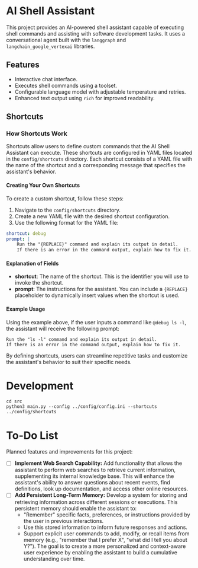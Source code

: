 # AI Shell Assistant

This project provides an AI-powered shell assistant capable of executing shell commands and assisting with software development tasks. It uses a conversational agent built with the `langgraph` and `langchain_google_vertexai` libraries.

## Features

- Interactive chat interface.
- Executes shell commands using a toolset.
- Configurable language model with adjustable temperature and retries.
- Enhanced text output using `rich` for improved readability.

## Shortcuts

### How Shortcuts Work

Shortcuts allow users to define custom commands that the AI Shell Assistant can execute. These shortcuts are configured in YAML files located in the `config/shortcuts` directory. Each shortcut consists of a YAML file with the name of the shortcut and a corresponding message that specifies the assistant's behavior.

#### Creating Your Own Shortcuts

To create a custom shortcut, follow these steps:

1. Navigate to the `config/shortcuts` directory.
2. Create a new YAML file with the desired shortcut configuration.
3. Use the following format for the YAML file:

```yaml
shortcut: debug
prompt: |
    Run the "{REPLACE}" command and explain its output in detail.
    If there is an error in the command output, explain how to fix it.
```

#### Explanation of Fields

- **shortcut**: The name of the shortcut. This is the identifier you will use to invoke the shortcut.
- **prompt**: The instructions for the assistant. You can include a `{REPLACE}` placeholder to dynamically insert values when the shortcut is used.

#### Example Usage

Using the example above, if the user inputs a command like `@debug ls -l`, the assistant will receive the following prompt:

```
Run the "ls -l" command and explain its output in detail.
If there is an error in the command output, explain how to fix it.
```

By defining shortcuts, users can streamline repetitive tasks and customize the assistant's behavior to suit their specific needs.

# Development

```
cd src
python3 main.py --config ../config/config.ini --shortcuts ../config/shortcuts
```

# To-Do List

Planned features and improvements for this project:

- [ ] **Implement Web Search Capability:** Add functionality that allows the assistant to perform web searches to retrieve current information, supplementing its internal knowledge base. This will enhance the assistant's ability to answer questions about recent events, find definitions, look up documentation, and access other online resources.
- [ ] **Add Persistent Long-Term Memory:** Develop a system for storing and retrieving information across different sessions or executions. This persistent memory should enable the assistant to:
    - "Remember" specific facts, preferences, or instructions provided by the user in previous interactions.
    - Use this stored information to inform future responses and actions.
    - Support explicit user commands to add, modify, or recall items from memory (e.g., "remember that I prefer X", "what did I tell you about Y?").
    The goal is to create a more personalized and context-aware user experience by enabling the assistant to build a cumulative understanding over time.
